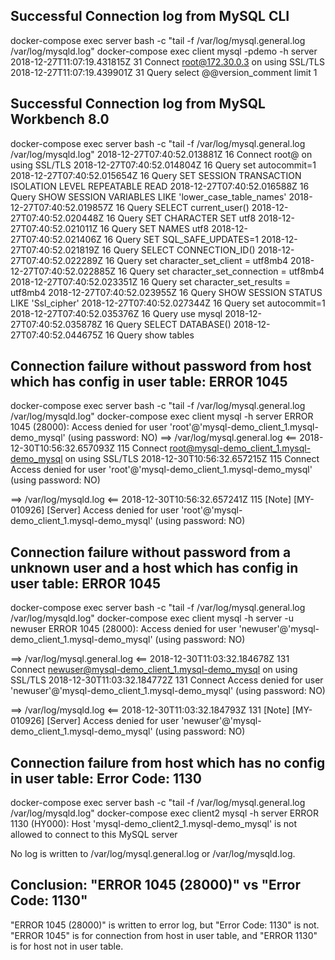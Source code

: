 ## Successful Connection log from MySQL CLI
docker-compose exec server bash -c "tail -f /var/log/mysql.general.log /var/log/mysqld.log"
docker-compose exec client mysql -pdemo -h server
2018-12-27T11:07:19.431815Z	   31 Connect	root@172.30.0.3 on  using SSL/TLS
2018-12-27T11:07:19.439901Z	   31 Query	select @@version_comment limit 1

## Successful Connection log from MySQL Workbench 8.0
docker-compose exec server bash -c "tail -f /var/log/mysql.general.log /var/log/mysqld.log"
2018-12-27T07:40:52.013881Z	   16 Connect	root@<xxx> on  using SSL/TLS
2018-12-27T07:40:52.014804Z	   16 Query	set autocommit=1
2018-12-27T07:40:52.015654Z	   16 Query	SET SESSION TRANSACTION ISOLATION LEVEL REPEATABLE READ
2018-12-27T07:40:52.016588Z	   16 Query	SHOW SESSION VARIABLES LIKE 'lower_case_table_names'
2018-12-27T07:40:52.019857Z	   16 Query	SELECT current_user()
2018-12-27T07:40:52.020448Z	   16 Query	SET CHARACTER SET utf8
2018-12-27T07:40:52.021011Z	   16 Query	SET NAMES utf8
2018-12-27T07:40:52.021406Z	   16 Query	SET SQL_SAFE_UPDATES=1
2018-12-27T07:40:52.021819Z	   16 Query	SELECT CONNECTION_ID()
2018-12-27T07:40:52.022289Z	   16 Query	set character_set_client = utf8mb4
2018-12-27T07:40:52.022885Z	   16 Query	set character_set_connection = utf8mb4
2018-12-27T07:40:52.023351Z	   16 Query	set character_set_results = utf8mb4
2018-12-27T07:40:52.023955Z	   16 Query	SHOW SESSION STATUS LIKE 'Ssl_cipher'
2018-12-27T07:40:52.027344Z	   16 Query	set autocommit=1
2018-12-27T07:40:52.035376Z	   16 Query	use mysql
2018-12-27T07:40:52.035878Z	   16 Query	SELECT DATABASE()
2018-12-27T07:40:52.044675Z	   16 Query	show tables

## Connection failure without password from host which has config in user table: ERROR 1045
docker-compose exec server bash -c "tail -f /var/log/mysql.general.log /var/log/mysqld.log"
docker-compose exec client mysql -h server
ERROR 1045 (28000): Access denied for user 'root'@'mysql-demo_client_1.mysql-demo_mysql' (using password: NO)
==> /var/log/mysql.general.log <==
2018-12-30T10:56:32.657093Z	  115 Connect	root@mysql-demo_client_1.mysql-demo_mysql on  using SSL/TLS
2018-12-30T10:56:32.657215Z	  115 Connect	Access denied for user 'root'@'mysql-demo_client_1.mysql-demo_mysql' (using password: NO)

==> /var/log/mysqld.log <==
2018-12-30T10:56:32.657241Z 115 [Note] [MY-010926] [Server] Access denied for user 'root'@'mysql-demo_client_1.mysql-demo_mysql' (using password: NO)

## Connection failure without password from a unknown user and a host which has config in user table: ERROR 1045
docker-compose exec server bash -c "tail -f /var/log/mysql.general.log /var/log/mysqld.log"
docker-compose exec client mysql -h server -u newuser
ERROR 1045 (28000): Access denied for user 'newuser'@'mysql-demo_client_1.mysql-demo_mysql' (using password: NO)

==> /var/log/mysql.general.log <==
2018-12-30T11:03:32.184678Z	  131 Connect	newuser@mysql-demo_client_1.mysql-demo_mysql on  using SSL/TLS
2018-12-30T11:03:32.184772Z	  131 Connect	Access denied for user 'newuser'@'mysql-demo_client_1.mysql-demo_mysql' (using password: NO)

==> /var/log/mysqld.log <==
2018-12-30T11:03:32.184793Z 131 [Note] [MY-010926] [Server] Access denied for user 'newuser'@'mysql-demo_client_1.mysql-demo_mysql' (using password: NO)

## Connection failure from host which has no config in user table: Error Code: 1130
docker-compose exec server bash -c "tail -f /var/log/mysql.general.log /var/log/mysqld.log"
docker-compose exec client2 mysql -h server
ERROR 1130 (HY000): Host 'mysql-demo_client2_1.mysql-demo_mysql' is not allowed to connect to this MySQL server

No log is written to /var/log/mysql.general.log or /var/log/mysqld.log.

## Conclusion: "ERROR 1045 (28000)" vs "Error Code: 1130"
"ERROR 1045 (28000)" is written to error log, but "Error Code: 1130" is not.
"ERROR 1045" is for connection from host in user table, and "ERROR 1130" is for host not in user table.
